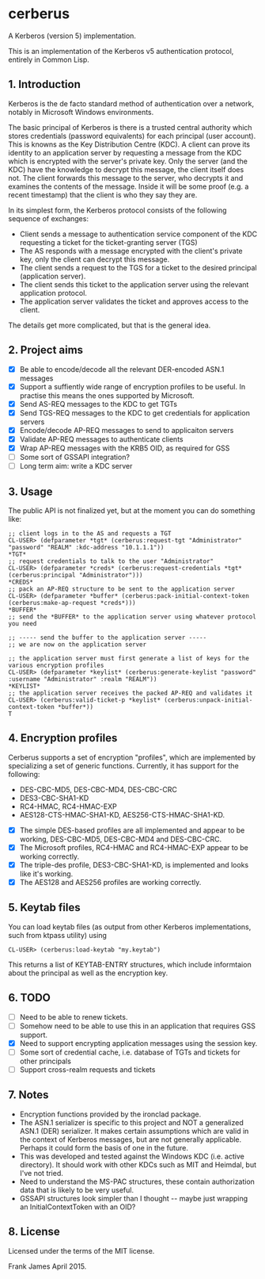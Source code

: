 # cerberus
A Kerberos (version 5) implementation.

This is an implementation of the Kerberos v5 authentication protocol, entirely in Common Lisp. 

## 1. Introduction
Kerberos is the de facto standard method of authentication over a network, notably in Microsoft Windows environments.

The basic principal of Kerberos is there is a trusted central authority which stores credentials (password equivalents)
for each principal (user account). This is knowns as the Key Distribution Centre (KDC). 
A client can prove its identity to an application server by requesting a message from the KDC 
which is encrypted with the server's private key. Only the server (and the KDC) have the knowledge to decrypt this message,
the client itself does not. The client forwards this message to the server, who decrypts it and examines 
the contents of the message. Inside it will be some proof (e.g. a recent timestamp) that the client is who they say they are. 

In its simplest form, the Kerberos protocol consists of the following sequence of exchanges:
* Client sends a message to authentication service component of the KDC requesting a ticket for the ticket-granting server (TGS)
* The AS responds with a message encrypted with the client's private key, only the client can decrypt this message.
* The client sends a request to the TGS for a ticket to the desired principal (application server).
* The client sends this ticket to the application server using the relevant application protocol. 
* The application server validates the ticket and approves access to the client.

The details get more complicated, but that is the general idea.

## 2. Project aims
- [x] Be able to encode/decode all the relevant DER-encoded ASN.1 messages 
- [x] Support a suffiently wide range of encryption profiles to be useful. In practise this means the ones supported by
Microsoft. 
- [x] Send AS-REQ messages to the KDC to get TGTs 
- [x] Send TGS-REQ messages to the KDC to get credentials for application servers
- [x] Encode/decode AP-REQ messages to send to applicaiton servers
- [x] Validate AP-REQ messages to authenticate clients
- [x] Wrap AP-REQ messages with the KRB5 OID, as required for GSS
- [ ] Some sort of GSSAPI integration? 
- [ ] Long term aim: write a KDC server

## 3. Usage
The public API is not finalized yet, but at the moment you can do something like:

```
;; client logs in to the AS and requests a TGT
CL-USER> (defparameter *tgt* (cerberus:request-tgt "Administrator" "password" "REALM" :kdc-address "10.1.1.1"))
*TGT*
;; request credentials to talk to the user "Administrator"
CL-USER> (defparameter *creds* (cerberus:request-credentials *tgt* (cerberus:principal "Administrator")))
*CREDS*
;; pack an AP-REQ structure to be sent to the application server
CL-USER> (defparameter *buffer* (cerberus:pack-initial-context-token (cerberus:make-ap-request *creds*)))
*BUFFER*
;; send the *BUFFER* to the application server using whatever protocol you need

;; ----- send the buffer to the application server -----
;; we are now on the application server

;; the application server must first generate a list of keys for the various encryption profiles
CL-USER> (defparameter *keylist* (cerberus:generate-keylist "password" :username "Administrator" :realm "REALM"))
*KEYLIST*
;; the application server receives the packed AP-REQ and validates it 
CL-USER> (cerberus:valid-ticket-p *keylist* (cerberus:unpack-initial-context-token *buffer*))
T

```

## 4. Encryption profiles
Cerberus supports a set of encryption "profiles", which are implemented by specializing a set of generic functions.
Currently, it has support for the following: 
* DES-CBC-MD5, DES-CBC-MD4, DES-CBC-CRC
* DES3-CBC-SHA1-KD
* RC4-HMAC, RC4-HMAC-EXP
* AES128-CTS-HMAC-SHA1-KD, AES256-CTS-HMAC-SHA1-KD. 


- [x] The simple DES-based profiles are all implemented and appear to be working, DES-CBC-MD5, DES-CBC-MD4 and DES-CBC-CRC.
- [x] The Microsoft profiles, RC4-HMAC and RC4-HMAC-EXP appear to be working correctly. 
- [x] The triple-des profile, DES3-CBC-SHA1-KD, is implemented and looks like it's working. 
- [x] The AES128 and AES256 profiles are working correctly.

## 5. Keytab files
You can load keytab files (as output from other Kerberos implementations, such from ktpass utility) using 
```
CL-USER> (cerberus:load-keytab "my.keytab")
```
This returns a list of KEYTAB-ENTRY structures, which include informtaion about the principal as well as the 
encryption key. 

## 6. TODO
- [ ] Need to be able to renew tickets.
- [ ] Somehow need to be able to use this in an application that requires GSS support.
- [x] Need to support encrypting application messages using the session key.
- [ ] Some sort of credential cache, i.e. database of TGTs and tickets for other principals
- [ ] Support cross-realm requests and tickets

## 7. Notes
* Encryption functions provided by the ironclad package.
* The ASN.1 serializer is specific to this project and NOT a generalized ASN.1 (DER) serializer. It makes certain assumptions which are valid
in the context of Kerberos messages, but are not generally applicable. Perhaps it could form the basis of one in the future.
* This was developed and tested against the Windows KDC (i.e. active directory). It should work with other KDCs such as MIT and Heimdal, 
but I've not tried.
* Need to understand the MS-PAC structures, these contain authorization data that is likely to be very useful. 
* GSSAPI structures look simpler than I thought -- maybe just wrapping an InitialContextToken with an OID?

## 8. License
Licensed under the terms of the MIT license.

Frank James 
April 2015.


